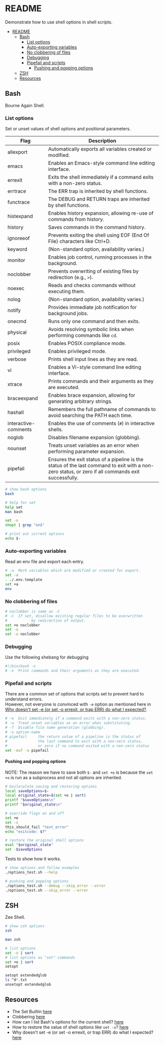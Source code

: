 # README

Demonstrate how to use shell options in shell scripts.  

- [README](#readme)
  - [Bash](#bash)
    - [List options](#list-options)
    - [Auto-exporting variables](#auto-exporting-variables)
    - [No clobbering of files](#no-clobbering-of-files)
    - [Debugging](#debugging)
    - [Pipefail and scripts](#pipefail-and-scripts)
      - [Pushing and popping options](#pushing-and-popping-options)
  - [ZSH](#zsh)
  - [Resources](#resources)

## Bash

Bourne Again Shell.  

### List options

Set or unset values of shell options and positional parameters.  

| Flag            | Description |
|-----------------|-------------|
| allexport       | Automatically exports all variables created or modified. |
| emacs           | Enables an Emacs-style command line editing interface. |
| errexit         | Exits the shell immediately if a command exits with a non-zero status. |
| errtrace        | The ERR trap is inherited by shell functions. |
| functrace       | The DEBUG and RETURN traps are inherited by shell functions. |
| histexpand      | Enables history expansion, allowing re-use of commands from history. |
| history         | Saves commands in the command history. |
| ignoreeof       | Prevents exiting the shell using EOF (End Of File) characters like Ctrl+D. |
| keyword         | (Non-standard option, availability varies.) |
| monitor         | Enables job control, running processes in the background. |
| noclobber       | Prevents overwriting of existing files by redirection (e.g., `>`). |
| noexec          | Reads and checks commands without executing them. |
| nolog           | (Non-standard option, availability varies.) |
| notify          | Provides immediate job notification for background jobs. |
| onecmd          | Runs only one command and then exits. |
| physical        | Avoids resolving symbolic links when performing commands like `cd`. |
| posix           | Enables POSIX compliance mode. |
| privileged      | Enables privileged mode. |
| verbose         | Prints shell input lines as they are read. |
| vi              | Enables a Vi-style command line editing interface. |
| xtrace          | Prints commands and their arguments as they are executed. |
| braceexpand     | Enables brace expansion, allowing for generating arbitrary strings. |
| hashall         | Remembers the full pathname of commands to avoid searching the PATH each time. |
| interactive-comments | Enables the use of comments (`#`) in interactive shells. |
| noglob          | Disables filename expansion (globbing). |
| nounset         | Treats unset variables as an error when performing parameter expansion. |
| pipefail        | Ensures the exit status of a pipeline is the status of the last command to exit with a non-zero status, or zero if all commands exit successfully. |

```sh
# show bash options
bash

# help for set
help set
man bash

set -o
shopt | grep "on$"
```

```sh
# print out current options
echo $- 
```

### Auto-exporting variables  

Read an env file and export each entry.  

```sh
# -a  Mark variables which are modified or created for export.
set -a
. ./.env.template
set +a
env
```

### No clobbering of files  

```sh
# noclobber is same as -C
# -C  If set, disallow existing regular files to be overwritten
#           by redirection of output.
set +o noclobber
set -o 
set -o noclobber
```

### Debugging

Use the following shebang for debugging  

```sh
#!/bin/bash -x
# -x  Print commands and their arguments as they are executed.
```

### Pipefail and scripts

There are a common set of options that scripts set to prevent hard to understand errors.  
However, not everyone is convinced with `-e` option as mentioned here in [Why doesn't set -e (or set -o errexit, or trap ERR) do what I expected?](https://mywiki.wooledge.org/BashFAQ/105).  

```sh
# -e  Exit immediately if a command exits with a non-zero status.
# -u  Treat unset variables as an error when substituting.
# -f  Disable file name generation (globbing).
# -o option-name
# pipefail     the return value of a pipeline is the status of
#              the last command to exit with a non-zero status,
#              or zero if no command exited with a non-zero status
set -euf -o pipefail
```

#### Pushing and popping options

NOTE: The reason we have to save both `$-` and `set +o` is because the `set +o` is run as a subprocess and not all options are inherited.  

```sh
# boilerplate saving and restoring options
local saveOptions=$-
local original_state=$(set +o | sort)
printf "$saveOptions\n"
printf "$original_state\n"

# override flags on and off
set +e
set -x
this_should_fail "test_error"
echo "exitcode: $?"

# restore the original shell options
eval "$original_state"
set -$saveOptions
```

Tests to show how it works.  

```sh
# show options and follow examples
./options_test.sh --help 

# pushing and popping options
./options_test.sh --debug --skip_error --error  
./options_test.sh --skip_error --error  
```

## ZSH

Zee Shell.  

```sh
# show zsh options
zsh 

man zsh

# list options 
set -o | sort 
# list options as "set" commands 
set +o | sort 
setopt  
```

```sh
setopt extendedglob
ls ^d*.txt
unsetopt extendedglob
```

## Resources

* The Set Builtin [here](https://www.gnu.org/software/bash/manual/html_node/The-Set-Builtin.html)  
* Clobbering [here](https://en.wikipedia.org/wiki/Clobbering)  
* How can I list Bash's options for the current shell? [here](https://unix.stackexchange.com/questions/210158/how-can-i-list-bashs-options-for-the-current-shell)  
* How to restore the value of shell options like `set -x`? [here](https://unix.stackexchange.com/questions/310957/how-to-restore-the-value-of-shell-options-like-set-x)  
* Why doesn't set -e (or set -o errexit, or trap ERR) do what I expected? [here](https://stackoverflow.com/questions/55480492/is-there-a-clean-concise-way-to-push-pop-bash-verbose-and-xtrace-options-for-a)  
